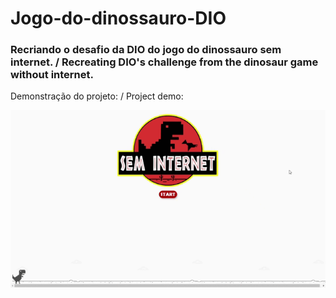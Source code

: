 # Jogo-do-dinossauro-DIO
### Recriando o desafio da DIO do jogo do dinossauro sem internet. / Recreating DIO's challenge from the dinosaur game without internet.


Demonstração do projeto: / Project demo:

![jogo do dinossauro sem internet](https://github.com/jefflovis/Jogo-do-dinossauro-DIO/blob/main/Jogo%20do%20Dinossauro%20-%20Google%20Chrome%202022-04-21%2014-10-33.gif)
